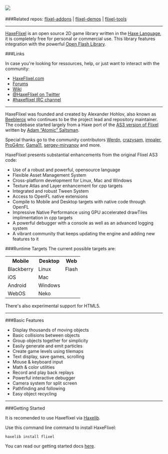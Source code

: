 ﻿![](http://www.haxeflixel.com/sites/all/themes/haxeflixel_bootstrap/assets/images/haxeflixel-logo.png)
=
###Related repos: [flixel-addons](https://github.com/HaxeFlixel/flixel-addons) | [flixel-demos](https://github.com/HaxeFlixel/flixel-demos) | [flixel-tools](https://github.com/HaxeFlixel/flixel-tools)
______________________________________________________
[HaxeFlixel](http://www.haxeflixel.com/) is an open source 2D game library written in the [Haxe Language](http://www.haxe.org/), it is completely free for personal or commercial use. This library features integration with the powerful [Open Flash Library](https://github.com/openfl).


###Links

In case you're looking for ressources, help, or just want to interact with the community:

- [HaxeFlixel.com](http://www.haxeflixel.com/)
- [Forums](http://www.haxeflixel.com/forum)
- [Wiki](http://www.haxeflixel.com/wiki)
- [@HaxeFlixel on Twitter](https://twitter.com/HaxeFlixel)
- [#haxeflixel IRC channel](http://webchat.freenode.net/?channels=haxeflixel)

______________________________________________________

HaxeFlixel was founded and created by Alexander Hohlov, also known as [Beeblerox](https://github.com/beeblerox) who continues to be the project lead and repository maintainer. The codebase started largely from a Haxe port of the [AS3 version of Flixel](https://github.com/AdamAtomic/flixel) written by [Adam “Atomic” Saltsman](http://www.adamatomic.com/).

Special thanks go to the community contributors [Werdn](https://github.com/werdn), [crazysam](https://github.com/crazysam), [impaler](https://github.com/impaler), [ProG4mr](https://github.com/ProG4mr), [Gama11](https://github.com/Gama11), [sergey-miryanov](https://github.com/sergey-miryanov) and more.

HaxeFlixel presents substantial enhancements from the original Flixel AS3 code:

- Use of a robust and powerful, opensource language
- Flexible Asset Management System
- Cross-platform development for Linux, Mac and Windows
- Texture Atlas and Layer enhancement for cpp targets
- Integrated and robust Tween System
- Access to OpenFL native extensions
- Compile to Mobile and Desktop targets with native code through OpenFL
- Impressive Native Performance using GPU accelerated drawTiles implimentation in cpp targets
- A powerful debugger with a console as well as an advanced logging system
- A vibrant community that keeps updating the engine and adding new features to it


###Runtime Targets
The current possible targets are:

<table>
  <tr>
    <th>Mobile</th>
    <th>Desktop</th>
    <th>Web</th>
  </tr>
  <tr>
    <td>Blackberry</td>
    <td>Linux</td>
    <td>Flash</td>
  </tr>
  <tr>
    <td>iOS</td>
    <td>Mac</td>
    <td></td>
  </tr>
  <tr>
    <td>Android</td>
    <td>Windows</td>
    <td></td>
  </tr>
  <tr>
    <td>WebOS</td>
    <td>Neko</td>
    <td></td>
  </tr>
</table>

There's also experimental support for HTML5.

______________________________________________________

###Basic Features

- Display thousands of moving objects
- Basic collisions between objects
- Group objects together for simplicity
- Easily generate and emit particles
- Create game levels using tilemaps
- Text display, save games, scrolling
- Mouse & keyboard input
- Math & color utilities
- Record and play back replays
- Powerful interactive debugger
- Camera system for split screen
- Pathfinding and following
- Easy object recycling

______________________________________________________

###Getting Started

It is recomended to use Haxeflixel via [Haxelib](http://lib.haxe.org/p/flixel).

Use this command line command to install HaxeFlixel:

```batch
haxelib install flixel
```

You can read our getting started docs [here](http://haxeflixel.com/wiki/getting-started).